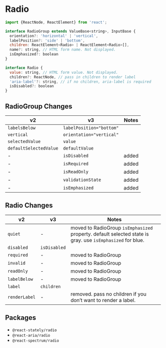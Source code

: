 # Radio

```javascript
import {ReactNode, ReactElement} from 'react';

interface RadioGroup extends ValueBase<string>, InputBase {
  orientation?: 'horizontal' | 'vertical',
  labelPosition?: 'side' | 'bottom',
  children: ReactElement<Radio> | ReactElement<Radio>[],
  name?: string, // HTML form name. Not displayed.
  isEmphasized?: boolean
}

interface Radio {
  value: string, // HTML form value. Not displayed.
  children?: ReactNode, // pass in children to render label
  'aria-label'?: string, // if no children, aria-label is required
  isDisabled?: boolean
}
```

## RadioGroup Changes
| **v2**                 | **v3**                         | **Notes** |
| ---------------------- | ------------------------------ | --------- |
| `labelsBelow`          | `labelPosition="bottom"`       |           |
| `vertical`             | `orientation="vertical"`       |           |
| `selectedValue`        | `value`                        |           |
| `defaultSelectedValue` | `defaultValue`                 |           |
| -                      | `isDisabled`                   | added     |
| -                      | `isRequired`                   | added     |
| -                      | `isReadOnly`                   | added     |
| -                      | `validationState`              | added     |
| -                      | `isEmphasized`                 | added     |

## Radio Changes
| **v2**        | **v3**       | **Notes**                                                                                                            |
| ------------- | ------------ | ----------------------------------------------------------------------------------------------------------|
| `quiet`       | -            | moved to RadioGroup `isEmphasized` property. default selected state is gray. use `isEmphasized` for blue. |
| `disabled`    | `isDisabled` |                                                                                                           |
| `required`    | -            | moved to RadioGroup                                                                                       |
| `invalid`     | -            | moved to RadioGroup                                                                                       |
| `readOnly`    | -            | moved to RadioGroup                                                                                       |
| `labelBelow`  | -            | moved to RadioGroup                                                                                       |
| `label`       | `children`   |                                                                                                           |
| `renderLabel` | -            | removed. pass no children if you don’t want to render a label.                                            |

## Packages
- `@react-stately/radio`
- `@react-aria/radio`
- `@react-spectrum/radio`
